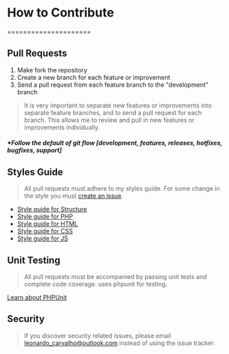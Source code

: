 # How to Contribute
=====================

## Pull Requests

1. Make fork the repository
2. Create a new branch for each feature or improvement
3. Send a pull request from each feature branch to the "development" branch

> It is very important to separate new features or improvements into separate feature branches, and to send a
pull request for each branch. This allows me to review and pull in new features or improvements individually.

##### *Follow the default of git flow [development, features, releases, hotfixes, bugfixes, support]

## Styles Guide

>  All pull requests must adhere to my styles guide. For some change in the style you must 
[create an issue](https://github.com/lleocastro/styles-guide/issues).

- [Style guide for Structure](https://github.com/lleocastro/styles-guide/blob/master/project-structure/README.md)
- [Style guide for PHP](https://github.com/lleocastro/styles-guide/blob/master/php/README.md)
- [Style guide for HTML](https://github.com/lleocastro/styles-guide/blob/master/html/README.md)
- [Style guide for CSS](https://github.com/lleocastro/styles-guide/blob/master/css/README.md)
- [Style guide for JS](https://github.com/lleocastro/styles-guide/blob/master/js/README.md)

## Unit Testing

> All pull requests must be accompanied by passing unit tests and complete code coverage. uses phpunit for testing.

[Learn about PHPUnit](https://github.com/sebastianbergmann/phpunit/)


## Security

> If you discover security related issues, please email leonardo_carvalho@outlook.com instead of using the issue tracker.
